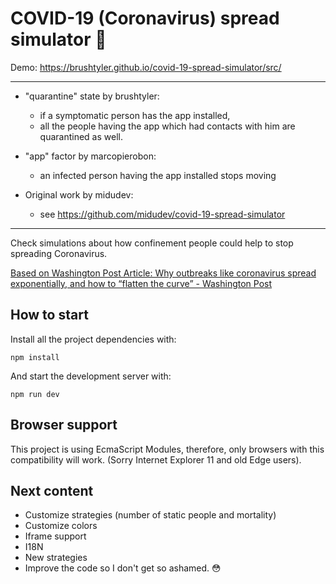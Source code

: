 # COVID-19 (Coronavirus) spread simulator 🦠

Demo: https://brushtyler.github.io/covid-19-spread-simulator/src/

--- 

- "quarantine" state by brushtyler:
  - if a symptomatic person has the app installed,
  - all the people having the app which had contacts with him are quarantined as well.


- "app" factor by marcopierobon:
  - an infected person having the app installed stops moving


- Original work by midudev:
  - see https://github.com/midudev/covid-19-spread-simulator

---

Check simulations about how confinement people could help to stop spreading Coronavirus.

[Based on Washington Post Article: Why outbreaks like coronavirus spread exponentially, and how to “flatten the curve” - Washington Post](https://www.washingtonpost.com/graphics/2020/world/corona-simulator/)

## How to start

Install all the project dependencies with:
```
npm install
```

And start the development server with:
```
npm run dev
```

## Browser support

This project is using EcmaScript Modules, therefore, only browsers with this compatibility will work. (Sorry Internet Explorer 11 and old Edge users).

## Next content
- Customize strategies (number of static people and mortality)
- Customize colors
- Iframe support
- I18N
- New strategies
- Improve the code so I don't get so ashamed. 😳
